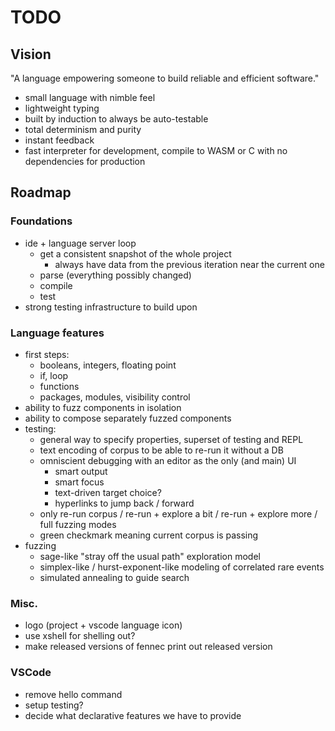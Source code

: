 # TODO

## Vision

"A language empowering someone to build reliable and efficient software."

- small language with nimble feel
- lightweight typing
- built by induction to always be auto-testable
- total determinism and purity
- instant feedback
- fast interpreter for development, compile to WASM or C with no dependencies for production

## Roadmap

### Foundations

- ide + language server loop
  - get a consistent snapshot of the whole project
    - always have data from the previous iteration near the current one
  - parse (everything possibly changed)
  - compile
  - test
- strong testing infrastructure to build upon

### Language features

- first steps:
  - booleans, integers, floating point
  - if, loop
  - functions
  - packages, modules, visibility control
- ability to fuzz components in isolation
- ability to compose separately fuzzed components
- testing:
  - general way to specify properties, superset of testing and REPL
  - text encoding of corpus to be able to re-run it without a DB
  - omniscient debugging with an editor as the only (and main) UI
    - smart output
    - smart focus
    - text-driven target choice?
    - hyperlinks to jump back / forward
  - only re-run corpus / re-run + explore a bit / re-run + explore more / full fuzzing modes
  - green checkmark meaning current corpus is passing
- fuzzing
  - sage-like "stray off the usual path" exploration model
  - simplex-like / hurst-exponent-like modeling of correlated rare events
  - simulated annealing to guide search

### Misc.

- logo (project + vscode language icon)
- use xshell for shelling out?
- make released versions of fennec print out released version

### VSCode

- remove hello command
- setup testing?
- decide what declarative features we have to provide
